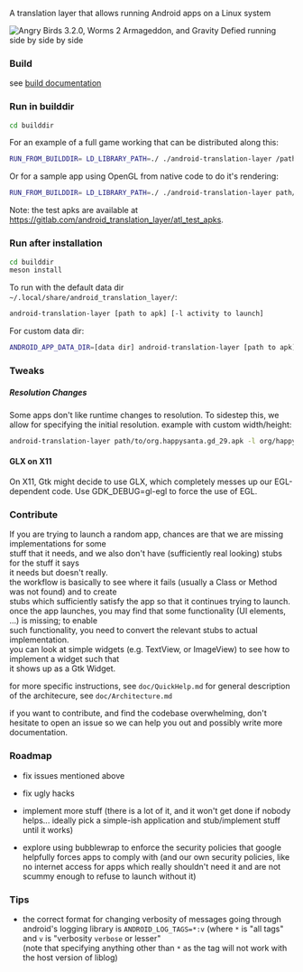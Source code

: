 A translation layer that allows running Android apps on a Linux system

![Angry Birds 3.2.0, Worms 2 Armageddon, and Gravity Defied running side by side by side](https://gitlab.com/android_translation_layer/android_translation_layer/-/raw/master/screenshot_2.png)

### Build
see [build documentation](https://gitlab.com/android_translation_layer/android_translation_layer/-/blob/master/doc/Build.md)

### Run in builddir
```sh
cd builddir
```
For an example of a full game working that can be distributed along this:
```sh
RUN_FROM_BUILDDIR= LD_LIBRARY_PATH=./ ./android-translation-layer /path/to/test_apks/org.happysanta.gd_29.apk -l org/happysanta/gd/GDActivity
```
Or for a sample app using OpenGL from native code to do it's rendering:
```sh
RUN_FROM_BUILDDIR= LD_LIBRARY_PATH=./ ./android-translation-layer path/to/test_apks/gles3jni.apk -l com/android/gles3jni/GLES3JNIActivity
```
Note: the test apks are available at https://gitlab.com/android_translation_layer/atl_test_apks.

### Run after installation
```sh
cd builddir
meson install
```

To run with the default data dir `~/.local/share/android_translation_layer/`:
```sh
android-translation-layer [path to apk] [-l activity to launch]
```
For custom data dir:
```sh
ANDROID_APP_DATA_DIR=[data dir] android-translation-layer [path to apk] [-l activity to launch]
```

### Tweaks
##### Resolution Changes
Some apps don't like runtime changes to resolution. To sidestep this, we allow for specifying the initial resolution.
example with custom width/height:
```sh
android-translation-layer path/to/org.happysanta.gd_29.apk -l org/happysanta/gd/GDActivity -w 540 -h 960
```

#### GLX on X11
On X11, Gtk might decide to use GLX, which completely messes up our EGL-dependent code.
Use GDK_DEBUG=gl-egl to force the use of EGL.  

### Contribute
If you are trying to launch a random app, chances are that we are missing implementations for some  
stuff that it needs, and we also don't have (sufficiently real looking) stubs for the stuff it says  
it needs but doesn't really.  
the workflow is basically to see where it fails (usually a Class or Method was not found) and to create  
stubs which sufficiently satisfy the app so that it continues trying to launch.  
once the app launches, you may find that some functionality (UI elements, ...) is missing; to enable  
such functionality, you need to convert the relevant stubs to actual implementation.  
you can look at simple widgets (e.g. TextView, or ImageView) to see how to implement a widget such that  
it shows up as a Gtk Widget.  

for more specific instructions, see `doc/QuickHelp.md`
for general description of the architecure, see `doc/Architecture.md`

if you want to contribute, and find the codebase overwhelming, don't hesitate to open an issue
so we can help you out and possibly write more documentation.

### Roadmap

- fix issues mentioned above

- fix ugly hacks

- implement more stuff (there is a lot of it, and it won't get done if nobody helps... ideally pick a simple-ish application and stub/implement stuff until it works)

- explore using bubblewrap to enforce the security policies that google helpfully forces apps to comply with (and our own security policies, like no internet access for apps which really shouldn't need it and are not scummy enough to refuse to launch without it)

### Tips

- the correct format for changing verbosity of messages going through android's logging library is `ANDROID_LOG_TAGS=*:v` (where `*` is "all tags" and `v` is "verbosity `verbose` or lesser"  
(note that specifying anything other than `*` as the tag will not work with the host version of liblog)
